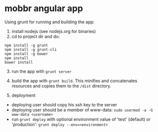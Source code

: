 mobbr angular app
=================

Using grunt for running and building the app:

1. install nodejs (see nodejs.org for binaries)
2. cd to project dir and do:
```
npm install -g grunt
npm install -g grunt-cli
npm install -g bower
npm install
bower install
```
3. run the app with ```grunt server```
4. build the app with ```grunt build```. This minifies and concatenates resources and copies them to the ```/dist``` directory.

5. deployment
- deploying user should copy his ssh key to the server
- deploying user should be a member of www-data: ```sudo usermod -a -G www-data <username>```
- run ```grunt deploy``` with optional environment value of 'test' (default) or 'production': ```grunt deploy --env=<environment>```
